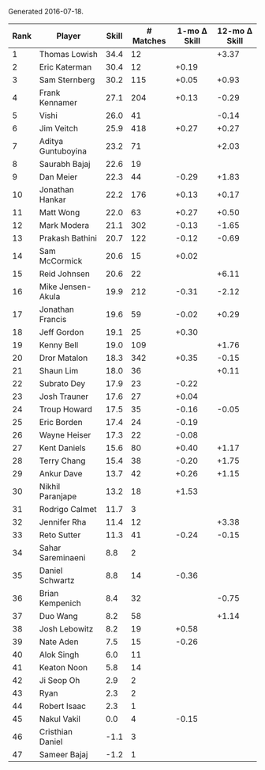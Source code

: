 Generated 2016-07-18.

| Rank | Player             | Skill | # Matches | 1-mo Δ Skill | 12-mo Δ Skill |
|------|--------------------|-------|-----------|--------------|---------------|
|    1 | Thomas Lowish      |  34.4 |        12 |              |         +3.37 |
|    2 | Eric Katerman      |  30.4 |        12 |        +0.19 |               |
|    3 | Sam Sternberg      |  30.2 |       115 |        +0.05 |         +0.93 |
|    4 | Frank Kennamer     |  27.1 |       204 |        +0.13 |         -0.29 |
|    5 | Vishi              |  26.0 |        41 |              |         -0.14 |
|    6 | Jim Veitch         |  25.9 |       418 |        +0.27 |         +0.27 |
|    7 | Aditya Guntuboyina |  23.2 |        71 |              |         +2.03 |
|    8 | Saurabh Bajaj      |  22.6 |        19 |              |               |
|    9 | Dan Meier          |  22.3 |        44 |        -0.29 |         +1.83 |
|   10 | Jonathan Hankar    |  22.2 |       176 |        +0.13 |         +0.17 |
|   11 | Matt Wong          |  22.0 |        63 |        +0.27 |         +0.50 |
|   12 | Mark Modera        |  21.1 |       302 |        -0.13 |         -1.65 |
|   13 | Prakash Bathini    |  20.7 |       122 |        -0.12 |         -0.69 |
|   14 | Sam McCormick      |  20.6 |        15 |        +0.02 |               |
|   15 | Reid Johnsen       |  20.6 |        22 |              |         +6.11 |
|   16 | Mike Jensen-Akula  |  19.9 |       212 |        -0.31 |         -2.12 |
|   17 | Jonathan Francis   |  19.6 |        59 |        -0.02 |         +0.29 |
|   18 | Jeff Gordon        |  19.1 |        25 |        +0.30 |               |
|   19 | Kenny Bell         |  19.0 |       109 |              |         +1.76 |
|   20 | Dror Matalon       |  18.3 |       342 |        +0.35 |         -0.15 |
|   21 | Shaun Lim          |  18.0 |        36 |              |         +0.11 |
|   22 | Subrato Dey        |  17.9 |        23 |        -0.22 |               |
|   23 | Josh Trauner       |  17.6 |        27 |        +0.04 |               |
|   24 | Troup Howard       |  17.5 |        35 |        -0.16 |         -0.05 |
|   25 | Eric Borden        |  17.4 |        24 |        -0.19 |               |
|   26 | Wayne Heiser       |  17.3 |        22 |        -0.08 |               |
|   27 | Kent Daniels       |  15.6 |        80 |        +0.40 |         +1.17 |
|   28 | Terry Chang        |  15.4 |        38 |        -0.20 |         +1.75 |
|   29 | Ankur Dave         |  13.7 |        42 |        +0.26 |         +1.15 |
|   30 | Nikhil Paranjape   |  13.2 |        18 |        +1.53 |               |
|   31 | Rodrigo Calmet     |  11.7 |         3 |              |               |
|   32 | Jennifer Rha       |  11.4 |        12 |              |         +3.38 |
|   33 | Reto Sutter        |  11.3 |        41 |        -0.24 |         -0.15 |
|   34 | Sahar Sareminaeni  |   8.8 |         2 |              |               |
|   35 | Daniel Schwartz    |   8.8 |        14 |        -0.36 |               |
|   36 | Brian Kempenich    |   8.4 |        32 |              |         -0.75 |
|   37 | Duo Wang           |   8.2 |        58 |              |         +1.14 |
|   38 | Josh Lebowitz      |   8.2 |        19 |        +0.58 |               |
|   39 | Nate Aden          |   7.5 |        15 |        -0.26 |               |
|   40 | Alok Singh         |   6.0 |        11 |              |               |
|   41 | Keaton Noon        |   5.8 |        14 |              |               |
|   42 | Ji Seop Oh         |   2.9 |         2 |              |               |
|   43 | Ryan               |   2.3 |         2 |              |               |
|   44 | Robert Isaac       |   2.3 |         1 |              |               |
|   45 | Nakul Vakil        |   0.0 |         4 |        -0.15 |               |
|   46 | Cristhian Daniel   |  -1.1 |         3 |              |               |
|   47 | Sameer Bajaj       |  -1.2 |         1 |              |               |